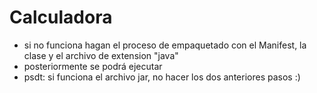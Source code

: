 # Calculadora
* si no funciona hagan el proceso de empaquetado con el Manifest, la clase y el archivo de extension "java"
* posteriormente se podrá ejecutar
* psdt: si funciona el archivo jar, no hacer los dos anteriores pasos :) 
